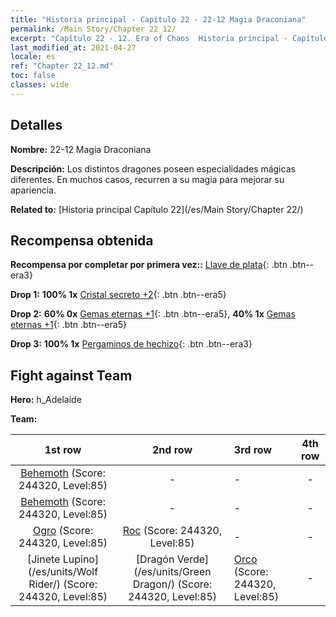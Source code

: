 ```yaml
---
title: "Historia principal - Capítulo 22 - 22-12 Magia Draconiana"
permalink: /Main Story/Chapter 22_12/
excerpt: "Capítulo 22 - 12. Era of Chaos  Historia principal - Capítulo 22_12. 22-12 Magia Draconiana"
last_modified_at: 2021-04-27
locale: es
ref: "Chapter 22_12.md"
toc: false
classes: wide
---
```


## Detalles

 **Nombre:** 22-12 Magia Draconiana

 **Descripción:** Los distintos dragones poseen especialidades mágicas diferentes. En muchos casos, recurren a su magia para mejorar su apariencia.

 **Related to:** [Historia principal Capítulo 22](/es/Main Story/Chapter 22/)

## Recompensa obtenida

 **Recompensa por completar por primera vez::** [Llave de plata](/ItemsES/con_693/){: .btn .btn--era3}

 **Drop 1:** **100% 1x** [Cristal secreto +2](/ItemsES/mat_80/){: .btn .btn--era5}

 **Drop 2:** **60% 0x** [Gemas eternas +1](/ItemsES/mat_72/){: .btn .btn--era5}, **40% 1x** [Gemas eternas +1](/ItemsES/mat_72/){: .btn .btn--era5}

 **Drop 3:** **100% 1x** [Pergaminos de hechizo](/ItemsES/con_694/){: .btn .btn--era3}


## Fight against Team
 **Hero:** h_Adelaide

 **Team:**


  | 1st row | 2nd row | 3rd row | 4th row |
  |:----:|:----:|:----|:----:|
  | [Behemoth](/es/units/Behemoth/) (Score: 244320, Level:85)  | - | - | - |
  | [Behemoth](/es/units/Behemoth/) (Score: 244320, Level:85)  | - | - | - |
  | [Ogro](/es/units/Ogre/) (Score: 244320, Level:85)  | [Roc](/es/units/Roc/) (Score: 244320, Level:85)  | - | - |
  | [Jinete Lupino](/es/units/Wolf Rider/) (Score: 244320, Level:85)  | [Dragón Verde](/es/units/Green Dragon/) (Score: 244320, Level:85)  | [Orco](/es/units/Orc/) (Score: 244320, Level:85)  | - |


